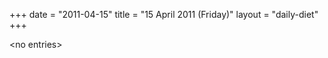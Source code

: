 +++
date = "2011-04-15"
title = "15 April 2011 (Friday)"
layout = "daily-diet"
+++


\<no entries\>
